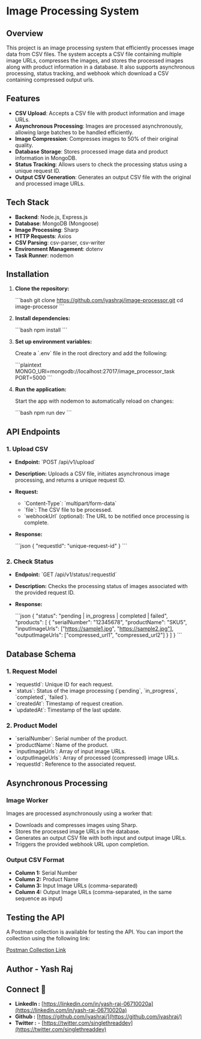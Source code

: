 
# Image Processing System
## Overview

This project is an image processing system that efficiently processes image data from CSV files. The system accepts a CSV file containing multiple image URLs, compresses the images, and stores the processed images along with product information in a database. It also supports asynchronous processing, status tracking, and webhook which download a CSV containing compressed output urls.

## Features

- **CSV Upload**: Accepts a CSV file with product information and image URLs.
- **Asynchronous Processing**: Images are processed asynchronously, allowing large batches to be handled efficiently.
- **Image Compression**: Compresses images to 50% of their original quality.
- **Database Storage**: Stores processed image data and product information in MongoDB.
- **Status Tracking**: Allows users to check the processing status using a unique request ID.
- **Output CSV Generation**: Generates an output CSV file with the original and processed image URLs.

## Tech Stack

- **Backend**: Node.js, Express.js
- **Database**: MongoDB (Mongoose)
- **Image Processing**: Sharp
- **HTTP Requests**: Axios
- **CSV Parsing**: csv-parser, csv-writer
- **Environment Management**: dotenv
- **Task Runner**: nodemon

## Installation

1. **Clone the repository:**

   \`\`\`bash
   git clone https://github.com/iyashraj/image-processor.git
   cd image-processor
   \`\`\`

2. **Install dependencies:**

   \`\`\`bash
   npm install
   \`\`\`

3. **Set up environment variables:**

   Create a \`.env\` file in the root directory and add the following:

   \`\`\`plaintext
   MONGO_URI=mongodb://localhost:27017/image_processor_task
   PORT=5000
   \`\`\`

4. **Run the application:**

   Start the app with nodemon to automatically reload on changes:

   \`\`\`bash
   npm run dev
   \`\`\`

## API Endpoints

### 1. **Upload CSV**

- **Endpoint:** \`POST /api/v1/upload\`
- **Description:** Uploads a CSV file, initiates asynchronous image processing, and returns a unique request ID.
- **Request:**
  - \`Content-Type\`: \`multipart/form-data\`
  - \`file\`: The CSV file to be processed.
  - \`webhookUrl\` (optional): The URL to be notified once processing is complete.
- **Response:**

  \`\`\`json
  {
    "requestId": "unique-request-id"
  }
  \`\`\`

### 2. **Check Status**

- **Endpoint:** \`GET /api/v1/status/:requestId\`
- **Description:** Checks the processing status of images associated with the provided request ID.
- **Response:**

  \`\`\`json
  {
    "status": "pending | in_progress | completed | failed",
    "products": [
      {
        "serialNumber": "12345678",
        "productName": "SKU5",
        "inputImageUrls": ["https://sample1.jpg", "https://sample2.jpg"],
        "outputImageUrls": ["compressed_url1", "compressed_url2"]
      }
    ]
  }
  \`\`\`



## Database Schema

### 1. **Request Model**

- \`requestId\`: Unique ID for each request.
- \`status\`: Status of the image processing (\`pending\`, \`in_progress\`, \`completed\`, \`failed\`).
- \`createdAt\`: Timestamp of request creation.
- \`updatedAt\`: Timestamp of the last update.

### 2. **Product Model**

- \`serialNumber\`: Serial number of the product.
- \`productName\`: Name of the product.
- \`inputImageUrls\`: Array of input image URLs.
- \`outputImageUrls\`: Array of processed (compressed) image URLs.
- \`requestId\`: Reference to the associated request.

## Asynchronous Processing

### Image Worker

Images are processed asynchronously using a worker that:
- Downloads and compresses images using Sharp.
- Stores the processed image URLs in the database.
- Generates an output CSV file with both input and output image URLs.
- Triggers the provided webhook URL upon completion.

### Output CSV Format

- **Column 1:** Serial Number
- **Column 2:** Product Name
- **Column 3:** Input Image URLs (comma-separated)
- **Column 4:** Output Image URLs (comma-separated, in the same sequence as input)

## Testing the API

A Postman collection is available for testing the API. You can import the collection using the following link:

[Postman Collection Link](https://api.postman.com/collections/23877736-f5e69130-4ef0-4d83-85b1-ab93481d9889)

## Author - Yash Raj
## Connect 🔭
- **LinkedIn  :**
 [https://linkedin.com/in/yash-raj-06710020a](https://linkedin.com/in/yash-raj-06710020a)
 - **Github  :**
[https://github.com/iyashraj/](https://github.com/iyashraj/)
- **Twitter  :** - [https://twitter.com/singlethreaddev](https://twitter.com/singlethreaddev)
